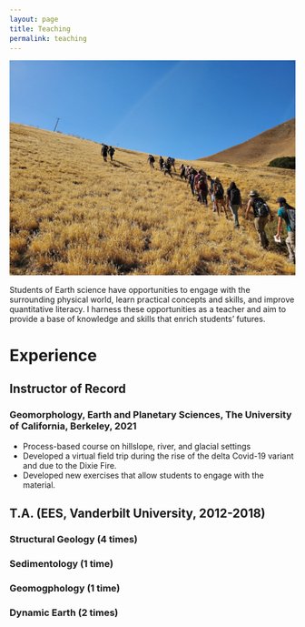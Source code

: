 ```yaml
---
layout: page
title: Teaching
permalink: teaching
---
```

![](ClassPhoto.jpg)

Students of Earth science have opportunities to engage with the surrounding physical world, learn practical concepts and skills, and improve quantitative literacy. I harness these opportunities as a teacher and aim to provide a base of knowledge and skills that enrich students’ futures.

# Experience

## Instructor of Record
### Geomorphology, Earth and Planetary Sciences, The University of California, Berkeley, 2021
- Process-based course on hillslope, river, and glacial settings
- Developed a virtual field trip during the rise of the delta Covid-19 variant and due to the Dixie Fire.
- Developed new exercises that allow students to engage with the material.

## T.A. (EES, Vanderbilt University, 2012-2018)
### Structural Geology (4 times)
### Sedimentology (1 time)
### Geomogphology (1 time)
### Dynamic Earth (2 times)
